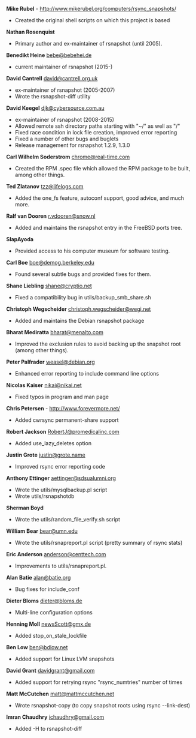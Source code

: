 **Mike Rubel** - http://www.mikerubel.org/computers/rsync_snapshots/
* Created the original shell scripts on which this project is based

**Nathan Rosenquist**
* Primary author and ex-maintainer of rsnapshot (until 2005).

**Benedikt Heine** <bebe@bebehei.de>
* current maintainer of rsnapshot (2015-)

**David Cantrell** <david@cantrell.org.uk>
* ex-maintainer of rsnapshot (2005-2007)
* Wrote the rsnapshot-diff utility

**David Keegel** <djk@cybersource.com.au>
* ex-maintainer of rsnapshot (2008-2015)
* Allowed remote ssh directory paths starting with "~/" as well as "/"
* Fixed race condition in lock file creation, improved error reporting
* Fixed a number of other bugs and buglets
* Release management for rsnapshot 1.2.9, 1.3.0

**Carl Wilhelm Soderstrom** <chrome@real-time.com>
* Created the RPM .spec file which allowed the RPM package to be built, among other things.

**Ted Zlatanov** <tzz@lifelogs.com>
* Added the one_fs feature, autoconf support, good advice, and much more.

**Ralf van Dooren** <r.vdooren@snow.nl>
* Added and maintains the rsnapshot entry in the FreeBSD ports tree.

**SlapAyoda**
* Provided access to his computer museum for software testing.

**Carl Boe** <boe@demog.berkeley.edu>
* Found several subtle bugs and provided fixes for them.

**Shane Liebling** <shane@cryptio.net>
* Fixed a compatibility bug in utils/backup_smb_share.sh

**Christoph Wegscheider** <christoph.wegscheider@wegi.net>
* Added and maintains the Debian rsnapshot package

**Bharat Mediratta** <bharat@menalto.com>
* Improved the exclusion rules to avoid backing up the snapshot root (among other things).

**Peter Palfrader** <weasel@debian.org>
* Enhanced error reporting to include command line options

**Nicolas Kaiser** <nikai@nikai.net>
* Fixed typos in program and man page

**Chris Petersen** - http://www.forevermore.net/
* Added cwrsync permanent-share support

**Robert Jackson** <RobertJ@promedicalinc.com>
* Added use_lazy_deletes option

**Justin Grote** <justin@grote.name>
* Improved rsync error reporting code

**Anthony Ettinger** <aettinger@sdsualumni.org>
* Wrote the utils/mysqlbackup.pl script
* Wrote utils/rsnapshotdb

**Sherman Boyd**
* Wrote the utils/random_file_verify.sh script

**William Bear** <bear@umn.edu>
* Wrote the utils/rsnapreport.pl script (pretty summary of rsync stats)

**Eric Anderson** <anderson@centtech.com>
* Improvements to utils/rsnapreport.pl.

**Alan Batie** <alan@batie.org>
* Bug fixes for include_conf

**Dieter Bloms** <dieter@bloms.de>
* Multi-line configuration options

**Henning Moll** <newsScott@gmx.de>
* Added stop_on_stale_lockfile

**Ben Low** <ben@bdlow.net>
* Added support for Linux LVM snapshots

**David Grant** <davidgrant@gmail.com>
* Added support for retrying rsync "rsync_numtries" number of times

**Matt McCutchen** <matt@mattmccutchen.net>
* Wrote rsnapshot-copy (to copy snapshot roots using rsync --link-dest)

**Imran Chaudhry** <ichaudhry@gmail.com>
* Added -H to rsnapshot-diff
